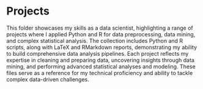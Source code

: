 # Projects

This folder showcases my skills as a data scientist, highlighting a range of projects where I applied Python and R for data preprocessing, data mining, and complex statistical analysis. The collection includes Python and R scripts, along with LaTeX and RMarkdown reports, demonstrating my ability to build comprehensive data analysis pipelines. Each project reflects my expertise in cleaning and preparing data, uncovering insights through data mining, and performing advanced statistical analyses and modeling. These files serve as a reference for my technical proficiency and ability to tackle complex data-driven challenges.
